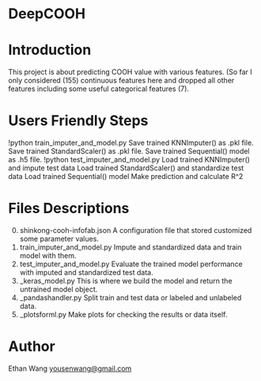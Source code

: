 # DeepCOOH

# Introduction 
This project is about predicting COOH value with various features.
(So far I only considered (155) continuous features here 
and dropped all other features including some useful categorical features (7).

# Users Friendly Steps
!python train_imputer_and_model.py
    Save trained KNNImputer() as .pkl file.
    Save trained StandardScaler() as .pkl file.
    Save trained Sequential() model as .h5 file.
!python test_imputer_and_model.py
    Load trained KNNImputer() and impute test data
    Load trained StandardScaler() and standardize test data
    Load trained Sequential() model
    Make prediction and calculate R^2

# Files Descriptions
0. shinkong-cooh-infofab.json
    A configuration file that stored customized some parameter values.
1. train_imputer_and_model.py
    Impute and standardized data and train model with them.
2. test_imputer_and_model.py
    Evaluate the trained model performance with imputed and standardized test data.
3. _keras_model.py
    This is where we build the model and return the untrained model object.
4. _pandashandler.py
    Split train and test data or labeled and unlabeled data.
5. _plotsforml.py
    Make plots for checking the results or data itself.

# Author
Ethan Wang
yousenwang@gmail.com